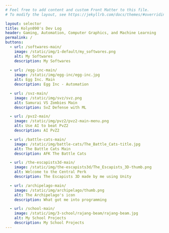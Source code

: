 ```yaml
---
# Feel free to add content and custom Front Matter to this file.
# To modify the layout, see https://jekyllrb.com/docs/themes/#overriding-theme-defaults

layout: selector
title: Kolyn090's Dev Log
header: Gaming, Automation, Computer Graphics, and Machine Learning
permalink: /
buttons:
  - url: /softwares-main/
    image: /static/img/1-default/my_softwares.png
    alt: My Softwares
    description: My Softwares
    
  - url: /egg-inc-main/
    image: /static/img/egg-inc/egg-inc.jpg
    alt: Egg Inc. Main
    description: Egg Inc - Automation

  - url: /svz-main/
    image: /static/img/svz/svz.png
    alt: Samurai VS Zombies Main
    description: SvZ Defense with ML

  - url: /pvz2-main/
    image: /static/img/pvz2/pvz2-main-menu.png
    alt: Use AI to beat PvZ2
    description: AI PvZ2

  - url: /battle-cats-main/
    image: /static/img/battle-cats/The_Battle_Cats-title.jpg
    alt: The Battle Cats Main
    description: AFK The Battle Cats

  - url: /the-escapists3d-main/
    image: /static/img/the-escapists3d/The_Escapists_3D-thumb.png
    alt: Welcome to the Central Perk
    description: The Escapists 3D made by me using Unity

  - url: /archipelago-main/
    image: /static/img/archipelago/thumb.png
    alt: The Archipelago's icon
    description: What got me into programming

  - url: /school-main/
    image: /static/img/3-school/rajang-beam/rajang-beam.jpg
    alt: My School Projects
    description: My School Projects
---
```

